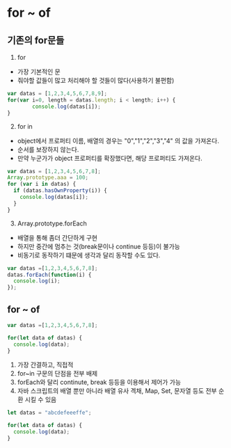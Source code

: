 # for ~ of

## 기존의 for문들

1. for
  * 가장 기본적인 문
  * 줘야할 값들이 많고 처리해야 할 것들이 많다(사용하기 불편함)
  ```javascript
  var datas = [1,2,3,4,5,6,7,8,9];
  for(var i=0, length = datas.length; i < length; i++) {
          console.log(datas[i]);
  }
  ```
2. for in
  * object에서 프로퍼티 이름, 배열의 경우는 "0","1","2","3","4" 의 값을 가져온다.
  * 순서를 보장하지 않는다.
  * 만약 누군가가 object 프로퍼티를 확장했다면, 해당 프로퍼티도 가져온다.
  ```javascript
  var datas = [1,2,3,4,5,6,7,8];
  Array.prototype.aaa = 100;
  for (var i in datas) {
    if (datas.hasOwnProperty(i)) {
      console.log(datas[i]);
    }
  }
  ```
3. Array.prototype.forEach
  * 배열을 통해 좀더 간단하게 구현
  * 하지만 중간에 멈추는 것(break문이나 continue 등등)이 불가능
  * 비동기로 동작하기 떄문에 생각과 달리 동작할 수도 있다.
  ```javascript
  var datas =[1,2,3,4,5,6,7,8];
  datas.forEach(function(i) {
    console.log(i);
  });                      
  ```

## for ~ of

```javascript
var datas =[1,2,3,4,5,6,7,8];

for(let data of datas) {
  console.log(data);
}
```

1. 가장 간결하고, 직접적
2. for~in 구문의 단점을 전부 배제
3. forEach와 달리 continute, break 등등을 이용해서 제어가 가능
4. 자바 스크립트의 배열 뿐만 아니라 배열 유사 겍채, Map, Set, 문자열 등도 전부 순환 시킬 수 있음
```javascript
let datas = "abcdefeeeffe";

for(let data of datas) {
  console.log(data);
}

```



